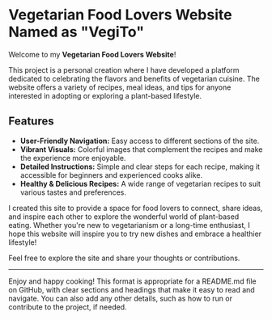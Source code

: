# Vegetarian Food Lovers Website Named as "VegiTo"

Welcome to my **Vegetarian Food Lovers Website**! 

This project is a personal creation where I have developed a platform dedicated to celebrating the flavors and benefits of vegetarian cuisine. The website offers a variety of recipes, meal ideas, and tips for anyone interested in adopting or exploring a plant-based lifestyle.

## Features
- **User-Friendly Navigation:** Easy access to different sections of the site.
- **Vibrant Visuals:** Colorful images that complement the recipes and make the experience more enjoyable.
- **Detailed Instructions:** Simple and clear steps for each recipe, making it accessible for beginners and experienced cooks alike.
- **Healthy & Delicious Recipes:** A wide range of vegetarian recipes to suit various tastes and preferences.

I created this site to provide a space for food lovers to connect, share ideas, and inspire each other to explore the wonderful world of plant-based eating. Whether you're new to vegetarianism or a long-time enthusiast, I hope this website will inspire you to try new dishes and embrace a healthier lifestyle!

Feel free to explore the site and share your thoughts or contributions.

---

Enjoy and happy cooking!
This format is appropriate for a README.md file on GitHub, with clear sections and headings that make it easy to read and navigate. You can also add any other details, such as how to run or contribute to the project, if needed.
